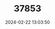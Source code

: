 ---
title: "37853"
category: "Pittosporum coriaceum"
draft: false
date: 2024-02-22 13:03:50
languages:
  Portuguese: ["Mocano"]
---